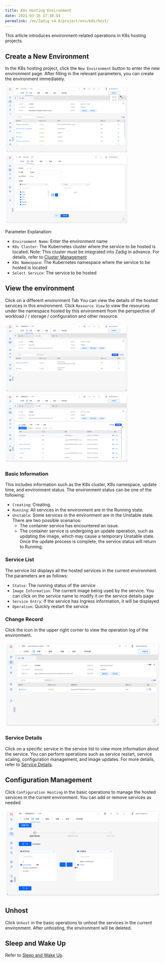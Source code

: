 ```yaml
---
title: K8s Hosting Environment
date: 2021-03-16 17:38:54
permalink: /en/Zadig v4.0/project/env/k8s/host/
---
```


This article introduces environment-related operations in K8s hosting projects.

## Create a New Environment

In the K8s hosting project, click the `New Environment` button to enter the new environment page. After filling in the relevant parameters, you can create the environment immediately.

<img src="../../../../_images/create_host_env.png" width="400">
<img src="../../../../_images/create_host_env_1.png" width="400">

Parameter Explanation:

- `Environment Name`: Enter the environment name
- `K8s Cluster`: The Kubernetes cluster where the service to be hosted is located. Note: This cluster must be integrated into Zadig in advance. For details, refer to [Cluster Management](/en/Zadig%20v4.0/pages/cluster_manage)
- `K8s Namespace`: The Kubernetes namespace where the service to be hosted is located
- `Select Service`: The service to be hosted

## View the environment

Click on a different environment Tab You can view the details of the hosted services in this environment. Click `Resource View` to view the resources under the namespace hosted by this environment from the perspective of workload / / storage / configuration and other resource.

<img src="../../../../_images/list_host_env.png" width="400">
<img src="../../../../_images/list_host_env_1.png" width="400">

### Basic Information
This includes information such as the K8s cluster, K8s namespace, update time, and environment status. The environment status can be one of the following:
- `Creating`: Creating.
- `Running`: All services in the environment are in the Running state.
- `Unstable`: Some services in the environment are in the Unstable state. There are two possible scenarios:
	- The container service has encountered an issue.
	- The container service is undergoing an update operation, such as updating the image, which may cause a temporary Unstable state. Once the update process is complete, the service status will return to Running.

### Service List

The service list displays all the hosted services in the current environment. The parameters are as follows:

- `Status`: The running status of the service
- `Image Information`: The current image being used by the service. You can click on the service name to modify it on the service details page
- `Service Entry`: If the service has Ingress information, it will be displayed
- `Operation`: Quickly restart the service

### Change Record
Click the icon in the upper right corner to view the operation log of the environment.

![Change Record](../../../../_images/env_oplog_host.png)

### Service Details

Click on a specific service in the service list to view more information about the service. You can perform operations such as service restart, service scaling, configuration management, and image updates. For more details, refer to [Service Details](/en/Zadig%20v4.0/project/env/service/).

## Configuration Management

Click `Configuration Hosting` in the basic operations to manage the hosted services in the current environment. You can add or remove services as needed

![Configuration Management](../../../../_images/config_host_env.png)

## Unhost

Click `Unhost` in the basic operations to unhost the services in the current environment. After unhosting, the environment will be deleted.

## Sleep and Wake Up

Refer to [Sleep and Wake Up](/en/Zadig%20v4.0/project/env/k8s/#sleep-and-wake-up).